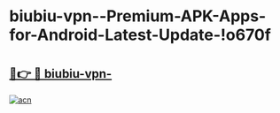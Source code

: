 # biubiu-vpn--Premium-APK-Apps-for-Android-Latest-Update-!o670f

# <h2><a href="https://gdhy3m.esa.edu.pl?title=biubiu-vpn-&ref=o670f">🔗👉 🔴 biubiu-vpn-</a></h2>

[![acn](https://github.com/user-attachments/assets/0f9c940e-d8b0-45ae-aac7-cd30a18b3e1c)](https://gdhy3m.esa.edu.pl?title=biubiu-vpn-&ref=o670f)

